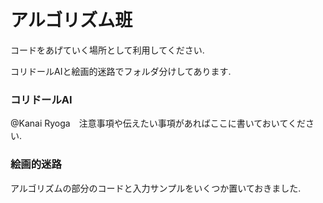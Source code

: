 # アルゴリズム班
コードをあげていく場所として利用してください.<p>
コリドールAIと絵画的迷路でフォルダ分けしてあります.<p>
### コリドールAI
@Kanai Ryoga　注意事項や伝えたい事項があればここに書いておいてください.
### 絵画的迷路
アルゴリズムの部分のコードと入力サンプルをいくつか置いておきました.
